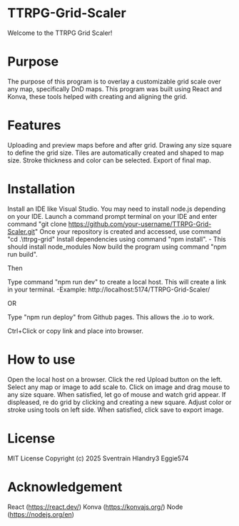 # TTRPG-Grid-Scaler 
Welcome to the TTRPG Grid Scaler!

# Purpose 
The purpose of this program is to overlay a customizable grid scale over any map, specifically DnD maps. This program was built using React and Konva, these tools helped with creating and aligning the grid.

# Features
Uploading and preview maps before and after grid.
Drawing any size square to define the grid size. 
Tiles are automatically created and shaped to map size. 
Stroke thickness and color can be selected. 
Export of final map. 


# Installation
Install an IDE like Visual Studio. You may need to install node.js depending on your IDE.
Launch a command prompt terminal on your IDE and enter command "git clone https://github.com/your-username/TTRPG-Grid-Scaler.git"
Once your repository is created and accessed, use command "cd .\ttrpg-grid\"
Install dependencies using command "npm install". 
    - This should install node_modules 
Now build the program using command "npm run build". 

Then 

Type command "npm run dev" to create a local host. This will create a link in your terminal. 
    -Example: http://localhost:5174/TTRPG-Grid-Scaler/

OR

Type "npm run deploy" from Github pages. This allows the .io to work. 

Ctrl+Click or copy link and place into browser. 

# How to use
Open the local host on a browser. 
Click the red Upload button on the left. 
Select any map or image to add scale to.
Click on image and drag mouse to any size square. 
When satisfied, let go of mouse and watch grid appear. 
If displeased, re do grid by clicking and creating a new square. 
Adjust color or stroke using tools on left side. 
When satisfied, click save to export image. 

# License
MIT License Copyright (c) 2025 Sventrain Hlandry3 Eggie574

# Acknowledgement 
React (https://react.dev/)
Konva (https://konvajs.org/)
Node (https://nodejs.org/en)
